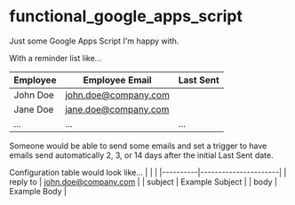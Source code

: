 # functional_google_apps_script
Just some Google Apps Script I'm happy with.

With a reminder list like...

| Employee | Employee Email       | Last Sent |
|----------|----------------------|-----------|
| John Doe | john.doe@company.com |           |
| Jane Doe | jane.doe@company.com |           |
| ...      | ...                  | ...       |

Someone would be able to send some emails and set a trigger to have emails send automatically 2, 3, or 14 days after the initial Last Sent date.

Configuration table would look like...
|          |                      |
|----------|----------------------|
| reply to | john.doe@company.com |
| subject  | Example Subject      |
| body     | Example Body         |
